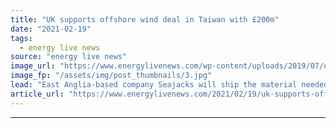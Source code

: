 ```yaml
---
title: "UK supports offshore wind deal in Taiwan with £200m"
date: "2021-02-19"
tags: 
  - energy live news
source: "energy live news"
image_url: "https://www.energylivenews.com/wp-content/uploads/2019/07/offshore-wind-turbines.jpg"
image_fp: "/assets/img/post_thumbnails/3.jpg"
lead: "East Anglia-based company Seajacks will ship the material needed to install the turbines and Trelleborg will provide protection systems for the cables which connect the turbines to the mainland"
article_url: "https://www.energylivenews.com/2021/02/19/uk-supports-offshore-wind-deal-in-taiwan-with-200m/"
---
```


---
